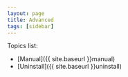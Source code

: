 ```yaml
---
layout: page
title: Advanced
tags: [sidebar]
---
```


Topics list:

* [Manual]({{ site.baseurl }}manual)
* [Uninstall]({{ site.baseurl }}uninstall)
